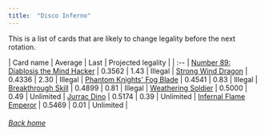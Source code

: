 ```yaml
---
title:  "Disco Inferno"
---
```


This is a list of cards that are likely to change legality before the next rotation.

| Card name | Average | Last | Projected legality |
| :-- |
[Number 89: Diablosis the Mind Hacker](https://db.ygoprodeck.com/card/?search=Number%2089:%20Diablosis%20the%20Mind%20Hacker) | 0.3562 | 1.43 | Illegal |
[Strong Wind Dragon](https://db.ygoprodeck.com/card/?search=Strong%20Wind%20Dragon) | 0.4336 | 2.30 | Illegal |
[Phantom Knights' Fog Blade](https://db.ygoprodeck.com/card/?search=Phantom%20Knights'%20Fog%20Blade) | 0.4541 | 0.83 | Illegal |
[Breakthrough Skill](https://db.ygoprodeck.com/card/?search=Breakthrough%20Skill) | 0.4899 | 0.81 | Illegal |
[Weathering Soldier](https://db.ygoprodeck.com/card/?search=Weathering%20Soldier) | 0.5000 | 0.49 | Unlimited |
[Jurrac Dino](https://db.ygoprodeck.com/card/?search=Jurrac%20Dino) | 0.5174 | 0.39 | Unlimited |
[Infernal Flame Emperor](https://db.ygoprodeck.com/card/?search=Infernal%20Flame%20Emperor) | 0.5469 | 0.01 | Unlimited |

###### [Back home](index)